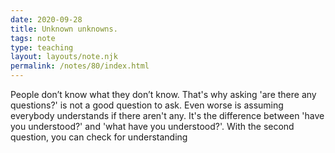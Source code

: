```yaml
---
date: 2020-09-28
title: Unknown unknowns.
tags: note
type: teaching
layout: layouts/note.njk
permalink: /notes/80/index.html
---
```


People don’t know what they don’t know. That's why asking 'are there any questions?' is not a good question to ask. Even worse is assuming everybody understands if there aren't any. It's the difference between 'have you understood?' and 'what have you understood?'. With the second question, you can check for understanding
